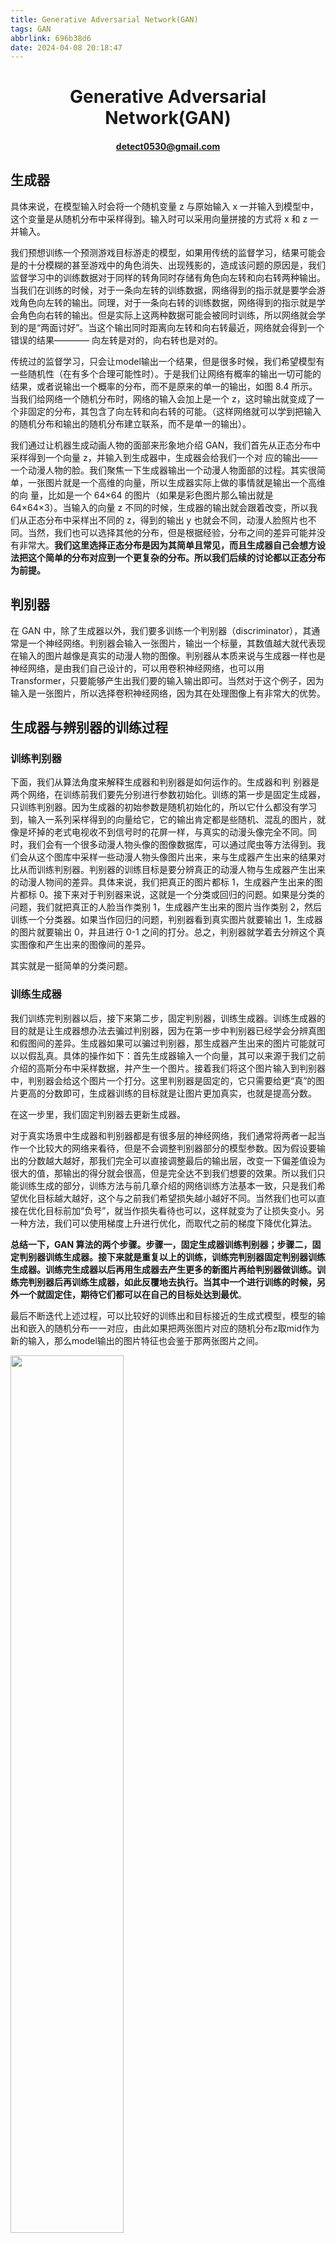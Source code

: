 ```yaml
---
title: Generative Adversarial Network(GAN)
tags: GAN
abbrlink: 696b38d6
date: 2024-04-08 20:18:47
---
```

# <center> Generative Adversarial Network(GAN) </center>
#### <center> detect0530@gmail.com </center>

## 生成器

具体来说，在模型输入时会将一个随机变量 z 与原始输入 x 一并输入到模型中，这个变量是从随机分布中采样得到。输入时可以采用向量拼接的方式将 x 和 z 一并输入。

我们预想训练一个预测游戏目标游走的模型，如果用传统的监督学习，结果可能会是的十分模糊的甚至游戏中的角色消失、出现残影的，造成该问题的原因是，我们监督学习中的训练数据对于同样的转角同时存储有角色向左转和向右转两种输出。当我们在训练的时候，对于一条向左转的训练数据，网络得到的指示就是要学会游戏角色向左转的输出。同理，对于一条向右转的训练数据，网络得到的指示就是学会角色向右转的输出。但是实际上这两种数据可能会被同时训练，所以网络就会学到的是“两面讨好”。当这个输出同时距离向左转和向右转最近，网络就会得到一个错误的结果———— 向左转是对的，向右转也是对的。

传统过的监督学习，只会让model输出一个结果，但是很多时候，我们希望模型有一些随机性（在有多个合理可能性时）。于是我们让网络有概率的输出一切可能的结果，或者说输出一个概率的分布，而不是原来的单一的输出，如图 8.4 所示。当我们给网络一个随机分布时，网络的输入会加上是一个 z，这时输出就变成了一个非固定的分布，其包含了向左转和向右转的可能。（这样网络就可以学到把输入的随机分布和输出的随机分布建立联系，而不是单一的输出）。

我们通过让机器生成动画人物的面部来形象地介绍 GAN，我们首先从正态分布中采样得到一个向量 z，并输入到生成器中，生成器会给我们一个对
应的输出——一个动漫人物的脸。我们聚焦一下生成器输出一个动漫人物面部的过程。其实很简单，一张图片就是一个高维的向量，所以生成器实际上做的事情就是输出一个高维的向
量，比如是一个 64×64 的图片（如果是彩色图片那么输出就是 64×64×3）。当输入的向量 z
不同的时候，生成器的输出就会跟着改变，所以我们从正态分布中采样出不同的 z，得到的输出 y 也就会不同，动漫人脸照片也不同。当然，我们也可以选择其他的分布，但是根据经验，分布之间的差异可能并没有非常大。**我们这里选择正态分布是因为其简单且常见，而且生成器自己会想方设法把这个简单的分布对应到一个更复杂的分布。所以我们后续的讨论都以正态分布为前提。**

## 判别器

在 GAN 中，除了生成器以外，我们要多训练一个判别器（discriminator），其通常是一个神经网络。判别器会输入一张图片，输出一个标量，其数值越大就代表现在输入的图片越像是真实的动漫人物的图像。判别器从本质来说与生成器一样也是神经网络，是由我们自己设计的，可以用卷积神经网络，也可以用 Transformer，只要能够产生出我们要的输入输出即可。当然对于这个例子，因为输入是一张图片，所以选择卷积神经网络，因为其在处理图像上有非常大的优势。

## 生成器与辨别器的训练过程

### 训练判别器

下面，我们从算法角度来解释生成器和判别器是如何运作的。生成器和判
别器是两个网络，在训练前我们要先分别进行参数初始化。训练的第一步是固定生成器，只训练判别器。因为生成器的初始参数是随机初始化的，所以它什么都没有学习到，输入一系列采样得到的向量给它，它的输出肯定都是些随机、混乱的图片，就像是坏掉的老式电视收不到信号时的花屏一样，与真实的动漫头像完全不同。同时，我们会有一个很多动漫人物头像的图像数据库，可以通过爬虫等方法得到。我们会从这个图库中采样一些动漫人物头像图片出来，来与生成器产生出来的结果对比从而训练判别器。判别器的训练目标是要分辨真正的动漫人物与生成器产生出来的动漫人物间的差异。具体来说，我们把真正的图片都标 1，生成器产生出来的图片都标 0。接下来对于判别器来说，这就是一个分类或回归的问题。如果是分类的问题，我们就把真正的人脸当作类别 1，生成器产生出来的图片当作类别 2，然后训练一个分类器。如果当作回归的问题，判别器看到真实图片就要输出 1，生成器的图片就要输出 0，并且进行 0-1 之间的打分。总之，判别器就学着去分辨这个真实图像和产生出来的图像间的差异。

其实就是一挺简单的分类问题。

### 训练生成器

我们训练完判别器以后，接下来第二步，固定判别器，训练生成器。训练生成器的目的就是让生成器想办法去骗过判别器，因为在第一步中判别器已经学会分辨真图和假图间的差异。生成器如果可以骗过判别器，那生成器产生出来的图片可能就可以以假乱真。具体的操作如下：首先生成器输入一个向量，其可以来源于我们之前介绍的高斯分布中采样数据，并产生一个图片。接着我们将这个图片输入到判别器中，判别器会给这个图片一个打分。这里判别器是固定的，它只需要给更“真”的图片更高的分数即可，生成器训练的目标就是让图片更加真实，也就是提高分数。

在这一步里，我们固定判别器去更新生成器。

对于真实场景中生成器和判别器都是有很多层的神经网络，我们通常将两者一起当作一个比较大的网络来看待，但是不会调整判别器部分的模型参数。因为假设要输出的分数越大越好，那我们完全可以直接调整最后的输出层，改变一下偏差值设为很大的值，那输出的得分就会很高，但是完全达不到我们想要的效果。所以我们只能训练生成的部分，训练方法与前几章介绍的网络训练方法基本一致，只是我们希望优化目标越大越好，这个与之前我们希望损失越小越好不同。当然我们也可以直接在优化目标前加“负号”，就当作损失看待也可以，这样就变为了让损失变小。另一种方法，我们可以使用梯度上升进行优化，而取代之前的梯度下降优化算法。

**总结一下，GAN 算法的两个步骤。步骤一，固定生成器训练判别器；步骤二，固定判别器训练生成器。接下来就是重复以上的训练，训练完判别器固定判别器训练生成器。训练完生成器以后再用生成器去产生更多的新图片再给判别器做训练。训练完判别器后再训练生成器，如此反覆地去执行。当其中一个进行训练的时候，另外一个就固定住，期待它们都可以在自己的目标处达到最优**。

最后不断迭代上述过程，可以比较好的训练出和目标接近的生成式模型，模型的输出和嵌入的随机分布一一对应，由此如果把两张图片对应的随机分布z取mid作为新的输入，那么model输出的图片特征也会鉴于那两张图片之间。

<img src="GAN/image.png" alt="" width="60%" height="60%">


## GAN理论介绍

我们把把生成器生成出来的图片视为$P_G$，把原始数据记作$P_{data}$，我们希望经过训练的效果是让$P_G$和$P_{data}$尽可能的接近。

有两个类别的数据，训练一个二分类的分类器，训练后就等同于是解了这个优化问题。而图中红框里面的数值，它本身就和 JS 散度有关。或许最原始的 GAN 的文章，它的出发点是从二分类开始的，一开始是把判别器写成二分类的分类器然后有了这样的目标函数，然后再经过一番推导后发现这个目标函数的最大值和 JS 散度是相关的。

<img src="GAN/image-1.png" alt="" width="60%" height="60%">

这里，判别器就是在训练一个 0、1 分类的分类器，但是因为这两组数据差距很小，所以在解决这个优化问题时，就很难让目标函数 V 达到最大值。但是当两组数据差距很大时，也就是蓝色的星星和红色的
星星并没有混在一起，那么就可以轻易地把它们分开。当判别器可以轻易把它们分开的时候，目标的函数就可以变得很大。所以当两组数据差距很大的时候，目标函数的最大值就可以很大。

我们再来看下计算生成器 + 判别器的过程，我们的目标是要找一个生成器去最小化两个分布 $P_G$ 和 $P_{data}$ 的差异。这个差异就是使用训练好的判别器来最大化它的目标函数值来实现。最小和最大的 MinMax 过程就像是生成器和判别器进行互动，互相“欺骗”的过程。


## WGAN算法

因为要进行 MinMax 操作，所以 GAN 是很不好训练的。我们接下来介绍一个 GAN训练的小技巧，就是著名的Wasserstein GAN（Wasserstein Generative Adversarial Network）。

传统的JS散度问题很大，因为我们要比较的分布都是超级高维空间的低维流形。

<img src="GAN/image-2.png" alt="" width="60%" height="60%">

所以以上的问题就会对于 JS 分布造成以下问题：首先，对于两个没有重叠的分布，JS 散度的值都为 $Log2$，与具体的分布无关。就算两个分布都是直线，但是它们的距离不一样，得到的 JS 散度的值就都会是 $Log2$。那么JS散度失效，整个GAN就不用看了。

于是我们跟换两个分布的比较函数，就有了 Wasserstein，或使用 Wasserstein 距离的想法。Wasserstein 距离的想法如下，假设两个分布分别为 P 和 Q，我们想要知道这两个分布的差异，我们可以想像有一个推土机，它可以把 P 这边的土堆挪到 Q 这边，那么推土机平均走的距离就是 Wasserstein 距离。

我们定义所有上述的推土机走的距离的最小值为 Wasserstein 距离。当使用 WGAN 时，使用 Wasserstein 距离来衡量分布间的偏差的时候，其实就制造了类似的效果。本来两个分布 $P_G$ 和 $P_{data}$ 距离非常遥远，你要它一步从开始就直接跳到结尾，这是非常困难的。但是如果用 Wasserstein 距离，你可以让 $P_G$ 和 $P_{data}$ 慢慢挪近到一起，可以让它们的距离变小一点，然后再变小一点，最后就可以让它们对齐在一起。所以这就是为什么我们要用 Wasserstein 距离的原因，因为它可以让我们的生成器一步一步地变好，而不是一下子就变好。

<img src="GAN/image-3.png" alt="" width="60%" height="60%">


这样一来，用Wasserstrin距离就能很好的反应两个分布的差异，且在迭代过程中，可以有效的评估生成器是否进步等好坏。

### Wasserstein距离如何计算？

<img src="GAN/image-4.png" alt="" width="60%" height="60%">

我们用nn拟合一个函数，对原始数据抽样出的点，判别器输出越大越好；对生成器生成的数据抽样出的点，判别器输出越小越好。

**此外还要有一个限制**，函数必须是一个$--Lipschitz$函数（斜率是有上限的，足够平滑，变化不剧烈）。如果没有这个限制，当没有重叠的时候，让一边无限大，一边无限小，目标函数根本不收敛。所以，我们要求是一个$--Lipschitz$函数，保证左右不能无线大或者无限小，这样就可以保证目标函数是收敛的。

简而言之，当判别器够平滑的时候，假设真实数据和生成数据的分布距离比较近，那就没有办法让真实数据的期望值非常大，同时生成的值非常小。因为如果让真实数据的期望值非常大，同时生成的值非常小，那它们中间的差距很大，判别器的更新变化就很剧烈，它就不平滑了，也就不是 $1-Lipschitz$ 了。

于是接下来的问题就变成了如何使得判别器函数满足 $1-Lipschitz$ 的条件。

<img src="GAN/image-5.png" alt="" width="60%" height="60%">

图中，三种方法，详见对应的arxiv论文。

## 训练GAN的难点与技巧

GAN实际上很难train起来，因为GAN的Generator和Discriminator是相互训练的，只要一方出点什么问题，那么多半就train不下去了。**Generator and Discriminator need to match each other.**

### Tips for GAN

所以 GAN 本质上它的训练仍然不是一件容易的事情，当然它是一个非常重要的前瞻技术。有一些训练 GAN 的小技巧，例如 Soumith、DCGAN、BigGAN 等等。大家可以自己看看相关文献进行尝试。

<img src="GAN/image-6.png" alt="" width="60%" height="60%">

### GAN for Sequence Generation

GAN在文字生成领域很难。如果解码器的参数有一点小小的变化，那它现在输出的分布也会有小小的变化，那因为这个变化很小，所以argmax的最优token不太会变动，进而对于输出的词元不会有很大的影响。那么对于判别器来说，它输出的分数是没有变化的，所以根本没法计算微分，也没办法做梯度下降。（注意：在生成图片任务中，Discriminator同样有maxpooling求max的过程，不过注意，一个是argmax，一个是max， max是可以分段求导的。）


### Some addition for Generative Models

均在b站/官网链接有介绍。

#### GAN(Full version)

#### VAE(Variational Autoencoder)

#### FLOW-based Model

GAN的performance在其中比较好，训练难度大家都大差不差。

.
### Quality of Image

早期是用人类主管评估Generator的好坏。

或者在特定任务下，可以用其它已经state of art的网络里判断（比如人脸捕捉、图像分类器等）。

**但是上述做法会有一些问题：**

#### Diversity - Mode Collapse

多样性确实，只拟合到了少数多样性。直观的想，拟合到少数图片后，Discriminator就产生了一些“盲点”，始终会被骗过去。

<img src="GAN/image-7.png" alt="" width="60%" height="60%">

这个问题是GAN结构自身的问题，很难避免，就算Google爆搜了参数，最后的解决方案也仅仅是在Mode collapse发生之前停下来用之前的model。

#### Diversity - Mode Dropping

只拟合到了一个subset。

你的产生出来的数据，只有真实数据的一部分，单纯看产生出来的数据，你可能会觉得还不错，而且分布的这个多样性也够，但你不知道真实数据的多样性的分布其实是更大的。

#### Diversity

<img src="GAN/image-8.png" alt="" width="60%" height="60%">

对一批生成的图片，分类结果越平均越好，说明生成的图片越多样化。
对单一图片，分类结果越集中，反而说明生成质量越好。

##### Inception score(IS)

综合上述quality和diversity来看计算出成绩。但是对于HW不适用，因为二次元头像尽管可以各异，但是在IS看来都是人脸。

#### FID(Frechet Inception Distance)

我们取Softmax前最后一层layer的输出向量来比较，尽管经过softmax可能输出都是人脸，但是人脸的不同特征在最后一层layer向量得到表示中也会有区别。

<img src="GAN/image-9.png" alt="" width="60%" height="60%">

我们分析数据，假设用 Gaussians Distribution来拟合，最后比较真实数据和生成数据的高斯距离。

第一个问题：当做Gaussians Distribution没有问题吗？

有问题，嗯，就是这样。

第二个问题：要产生高斯分布，需要大量的进行sample才行，需要一定的计算量。

第三个问题，评估生成图片如果和原始图片过分相似怎么办，如果是原始图片旋转翻转等等，虽然从数据来看很相似，但是不是我们希望的结果。

<img src="GAN/image-10.png" alt="" width="60%" height="60%">

## Conditional Generation

我们可以给生成器一个条件，让生成器生成符合这个条件的图片。

一个最简单例子是给生成器一段文字，让生成器生成这段文字对应的图片。

<img src="GAN/image-11.png" alt="" width="60%" height="60%">

传统的Discriminator只接受图片做分类，是无法体现额外的condition的，所以不关事Generator需要嵌合condition，Discriminator也需要嵌合condition。

<img src="GAN/image-12.png" alt="" width="60%" height="60%">

所以我们需要实现弄好打量的正负图片文本对。

另一个例子是p2p。

<img src="GAN/image-13.png" alt="" width="60%" height="60%">

监督学习：学习的很像，但是会模糊（就像之前游戏的例子，面对多种选择摇摆不定。

GAN：质量好，但是会多出一些东西，不如训练集的一些图像插件。

相结合的效果就比较好了（说起来容易，调参又是另一回事了）。

## Learning from Unpaired Data

很多时候我们的训练需要批注或者标签，但是一些时候我们并没有且不易获得标签，比如风格迁移，写实风转换为二次元风格。这个例子就没有成对的例子。

<img src="GAN/image-14.png" alt="" width="60%" height="60%">

现在我们没有成对的资料，甚至没办法使用conditional GAN，那么我们怎么办？

**一种做法：Circle GAN**

<img src="GAN/image-15.png" alt="" width="60%" height="60%">

有一点auto encoder的做法。

因为Discriminator就只能是个简单的分类器，为了保证Generator生成的图像与原始图像有关，我们添加一个网络，保证Generator生成的图像可以逆回去，用这种方式确保相关性。

加入了第二个生成器以后，对于前面这个第一个的生成器来说，它就不能够随便产生与输入没有关系的人脸了。因为如果它产生出来的人脸跟输入的人脸没有关系，那第二个生成器就无法把它还原回原来的 x 域的图片。所以对第一个生成器来说，为了要让第二个生成器能够成功还原原来的图片，它产生出来的图片就不能跟输入差太多，然后第二个生成器才能够还原回原来的输入。（**其实仍然相当不科学**，但是it works）

